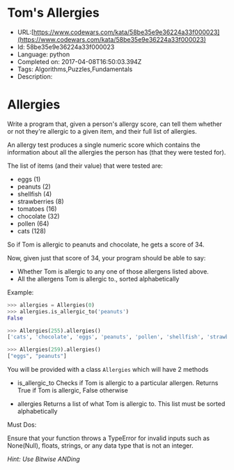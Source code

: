 # Tom's Allergies

 - URL:[https://www.codewars.com/kata/58be35e9e36224a33f000023](https://www.codewars.com/kata/58be35e9e36224a33f000023)
 - Id: 58be35e9e36224a33f000023
 - Language: python
 - Completed on: 2017-04-08T16:50:03.394Z
 - Tags: Algorithms,Puzzles,Fundamentals
 - Description:
# Allergies

Write a program that, given a person's allergy score, can tell them whether or not they're allergic to a given item, and their full list of allergies.

An allergy test produces a single numeric score which contains the
information about all the allergies the person has (that they were
tested for).

The list of items (and their value) that were tested are:

* eggs (1)
* peanuts (2)
* shellfish (4)
* strawberries (8)
* tomatoes (16)
* chocolate (32)
* pollen (64)
* cats (128)

So if Tom is allergic to peanuts and chocolate, he gets a score of 34.

Now, given just that score of 34, your program should be able to say:

- Whether Tom is allergic to any one of those allergens listed above.
- All the allergens Tom is allergic to., sorted alphabetically

Example:

``` python
>>> allergies = Allergies(0)
>>> allergies.is_allergic_to('peanuts')
False
```

``` python
>>> Allergies(255).allergies()
['cats', 'chocolate', 'eggs', 'peanuts', 'pollen', 'shellfish', 'strawberries', 'tomatoes']
```

``` python
>>> Allergies(259).allergies()
["eggs", "peanuts"]
```

You will be provided with a class `Allergies` which will have 2 methods

+ is_allergic_to
  Checks if Tom is allergic to a particular allergen. Returns True if Tom is allergic, False otherwise

+ allergies
  Returns a list of what Tom is allergic to. This list must be sorted alphabetically

Must Dos:

Ensure that your function throws a TypeError for invalid inputs such as None(Null), floats, strings, or any data type that is not an integer.

*Hint: Use Bitwise ANDing*

